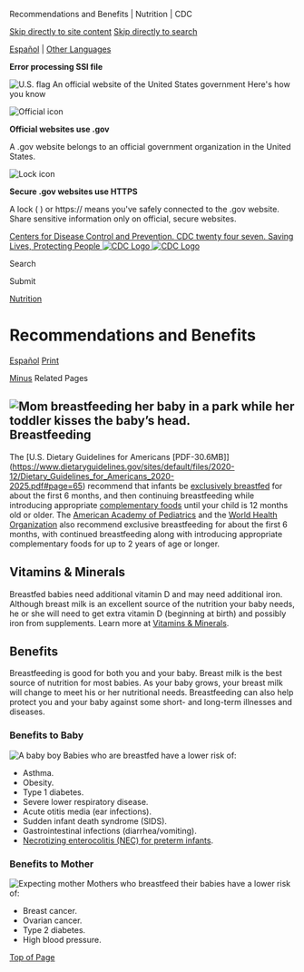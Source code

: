 





















Recommendations and Benefits \| Nutrition \| CDC
 










 






 











 




[Skip directly to site content](#content)
[Skip directly to search](#headerSearch)


[Español](/spanish/) \| 
[Other Languages](https://wwwn.cdc.gov/pubs/other-languages/)

**Error processing SSI file**  



![U.S. flag](/TemplatePackage/4.0/assets/imgs/uswds/us_flag_small.png)
An official website of the United States government Here's how you know 



![Official icon](/TemplatePackage/4.0/assets/imgs/uswds/icon-dot-gov.svg)



**Official websites use .gov**


A .gov website belongs to an official government organization in the United States.







![Lock icon](/TemplatePackage/4.0/assets/imgs/uswds/icon-https.svg)



**Secure .gov websites use HTTPS**


A lock (  ) or https:// means you've safely connected to the .gov website. Share sensitive information only on official, secure websites.








 



[Centers for Disease Control and Prevention. CDC twenty four seven. Saving Lives, Protecting People
![CDC Logo](/TemplatePackage/4.0/assets/imgs/logo/logo-notext.svg)
![CDC Logo](/TemplatePackage/4.0/assets/imgs/logo/logo-notext.svg)](https://www.cdc.gov/)





Search









Submit

















 [Nutrition](/nutrition/php/about/index.html)









 











Recommendations and Benefits
============================

 
[Español](/nutrition/infantandtoddlernutrition/breastfeeding/spanish/recomendaciones-y-beneficios.html) [Print](#print)



[Minus](#collapse_27696627fb88222f4)
Related Pages




![Mom breastfeeding her baby in a park while her toddler kisses the baby’s head.](/nutrition/infantandtoddlernutrition/images/benefits.jpg?_=42614)
Breastfeeding
-------------


The [U.S. Dietary Guidelines for Americans \[PDF\-30\.6MB]](https://www.dietaryguidelines.gov/sites/default/files/2020-12/Dietary_Guidelines_for_Americans_2020-2025.pdf#page=65) recommend that infants be [exclusively breastfed](/nutrition/infantandtoddlernutrition/definitions.html#Exclusivebreastfeeding) for about the first 6 months, and then continuing breastfeeding while introducing appropriate [complementary foods](/nutrition/infantandtoddlernutrition/definitions.html#complementaryfoods) until your child is 12 months old or older. The [American Academy of Pediatrics](https://publications.aap.org/pediatrics/article/150/1/e2022057988/188347/Policy-Statement-Breastfeeding-and-the-Use-of?searchresult=1?autologincheck=redirected) and the [World Health Organization](https://www.who.int/health-topics/breastfeeding) also recommend exclusive breastfeeding for about the first 6 months, with continued breastfeeding along with introducing appropriate complementary foods for up to 2 years of age or longer.


Vitamins \& Minerals
--------------------


Breastfed babies need additional vitamin D and may need additional iron. Although breast milk is an excellent source of the nutrition your baby needs, he or she will need to get extra vitamin D (beginning at birth) and possibly iron from supplements. Learn more at [Vitamins \& Minerals](/nutrition/infantandtoddlernutrition/vitamins-minerals/index.html).


Benefits
--------


Breastfeeding is good for both you and your baby. Breast milk is the best source of nutrition for most babies. As your baby grows, your breast milk will change to meet his or her nutritional needs. Breastfeeding can also help protect you and your baby against some short\- and long\-term illnesses and diseases.


### Benefits to Baby

![A baby boy](/breastfeeding/about-breastfeeding/images/3-baby.jpg)
Babies who are breastfed have a lower risk of:


* Asthma.
* Obesity.
* Type 1 diabetes.
* Severe lower respiratory disease.
* Acute otitis media (ear infections).
* Sudden infant death syndrome (SIDS).
* Gastrointestinal infections (diarrhea/vomiting).
* [Necrotizing enterocolitis (NEC) for preterm infants](https://medlineplus.gov/ency/article/001148.htm).


### Benefits to Mother

![Expecting mother](/breastfeeding/about-breastfeeding/images/4-expecting-mother.jpg)
Mothers who breastfeed their babies have a lower risk of:


* Breast cancer.
* Ovarian cancer.
* Type 2 diabetes.
* High blood pressure.


[Top of Page](#)



